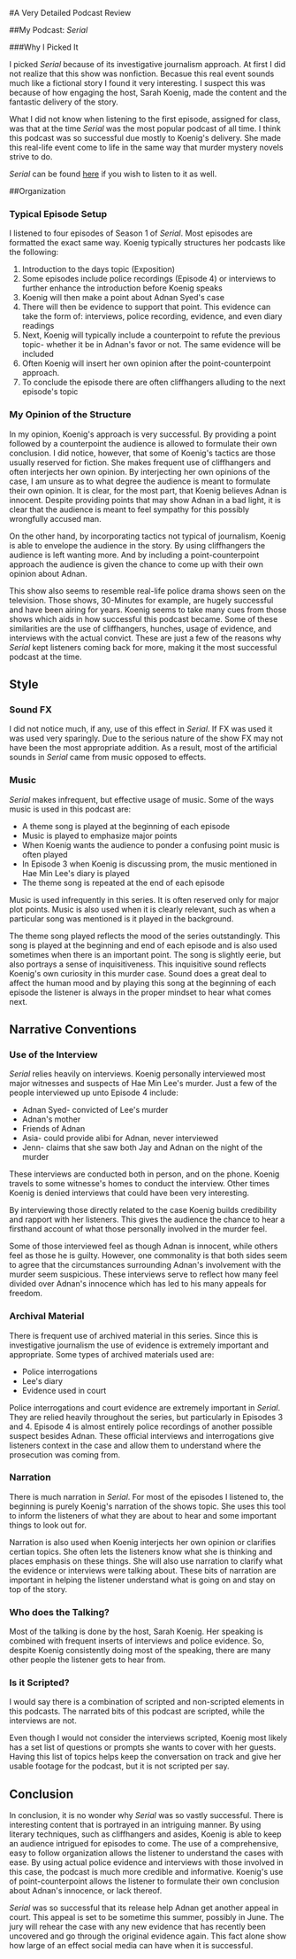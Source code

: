 #A Very Detailed Podcast Review

##My Podcast: *Serial*

###Why I Picked It

I picked *Serial* because of its investigative journalism approach. At first I did not realize that this show was nonfiction. Becasue this real event sounds much like a fictional story I found it very interesting. I suspect this was because of how engaging the host, Sarah Koenig, made the content and the fantastic delivery of the story.


What I did not know when listening to the first episode, assigned for class, was that at the time *Serial* was the most popular podcast of all time. I think this podcast was so successful due mostly to Koenig's delivery. She made this real-life event come to life in the same way that murder mystery novels strive to do.

*Serial* can be found [here](https://serialpodcast.org/season-one) if you wish to listen to it as well.

##Organization

### Typical Episode Setup

I listened to four episodes of Season 1 of *Serial*. Most episodes are formatted the exact same way. Koenig typically structures her podcasts like the following:
1. Introduction to the days topic (Exposition) 
1. Some episodes include police recordings (Episode 4) or interviews to further enhance the introduction before Koenig speaks
1.  Koenig will then make a point about Adnan Syed's case
1. There will then be evidence to support that point. This evidence can take the form of: interviews, police recording, evidence, and even diary readings 
1. Next, Koenig will typically include a counterpoint to refute the previous topic- whether it be in Adnan's favor or not. The same evidence will be included
1. Often Koenig will insert her own opinion after the point-counterpoint approach. 
1. To conclude the episode there are often cliffhangers alluding to the next episode's topic

### My Opinion of the Structure 

In my opinion, Koenig's approach is very successful. By providing a point followed by a counterpoint the audience is allowed to formulate their own conclusion. I did notice, however, that some of Koenig's tactics are those usually reserved for fiction. She makes frequent use of cliffhangers and often interjects her own opinion. By interjecting her own opinions of the case, I am unsure as to what degree the audience is meant to formulate their own opinion. It is clear, for the most part, that Koenig believes Adnan is innocent. Despite providing points that may show Adnan in a bad light, it is clear that the audience is meant to feel sympathy for this possibly wrongfully accused man.

On the other hand, by incorporating tactics not typical of journalism, Koenig is able to envelope the audience in the story. By using cliffhangers the audience is left wanting more. And by including a point-counterpoint approach the audience is given the chance to come up with their own opinion about Adnan. 

This show also seems to resemble real-life police drama shows seen on the television. Those shows, 30-Minutes for example, are hugely successful and have been airing for years. Koenig seems to take many cues from those shows which aids in how successful this podcast became. Some of these similarities are the use of cliffhangers, hunches, usage of evidence, and interviews with the actual convict. These are just a few of the reasons why *Serial* kept listeners coming back for more, making it the most successful podcast at the time.

## Style

### Sound FX

I did not notice much, if any, use of this effect in *Serial*. If FX was used it was used very sparingly. Due to the serious nature of the show FX may not have been the most appropriate addition. As a result, most of the artificial  sounds in *Serial* came from music opposed to effects.

### Music

*Serial* makes infrequent, but effective usage of music. Some of the ways music is used in this podcast are:
* A theme song is played at the beginning of each episode
* Music is played to emphasize major points
* When Koenig wants the audience to ponder a confusing point music is often played
* In Episode 3 when Koenig is discussing prom, the music mentioned in Hae Min Lee's diary is played
* The theme song is repeated at the end of each episode 

Music is used infrequently in this series. It is often reserved only for major plot points. Music is also used when it is clearly relevant, such as when a particular song was mentioned is it played in the background.

The theme song played reflects the mood of the series outstandingly. This song is played at the beginning and end of each episode and is also used sometimes when there is an important point. The song is slightly eerie, but also portrays a sense of inquisitiveness. This inquisitive sound reflects Koenig's own curiosity in this murder case. Sound does a great deal to affect the human mood and by playing this song at the beginning of each episode the listener is always in the proper mindset to hear what comes next.

## Narrative Conventions

### Use of the Interview

*Serial* relies heavily on interviews. Koenig personally interviewed most major witnesses and suspects of Hae Min Lee's murder. Just a few of the people interviewed up unto Episode 4 include:
* Adnan Syed- convicted of Lee's murder
* Adnan's mother
* Friends of Adnan
* Asia- could provide alibi for Adnan, never interviewed
* Jenn- claims that she saw both Jay and Adnan on the night of the murder

These interviews are conducted both in person, and on the phone. Koenig travels to some witnesse's homes to conduct the interview. Other times Koenig is denied interviews that could have been very interesting. 

By interviewing those directly related to the case Koenig builds credibility and rapport with her listeners. This gives the audience the chance to hear a firsthand account of what those personally involved in the murder feel. 

Some of those interviewed feel as though Adnan is innocent, while others feel as those he is guilty. However, one commonality is that both sides seem to agree that the circumstances surrounding Adnan's involvement with the murder seem suspicious. These interviews serve to reflect how many feel divided over Adnan's innocence which has led to his many appeals for freedom. 

### Archival Material

There is frequent use of archived material in this series. Since this is investigative journalism the use of evidence is extremely important and appropriate. Some types of archived materials used are:
* Police interrogations
* Lee's diary
* Evidence used in court

Police interrogations and court evidence are extremely important in *Serial*. They are relied heavily throughout the series, but particularly in Episodes 3 and 4. Episode 4 is almost entirely police recordings of another possible suspect besides Adnan. These official interviews and interrogations give listeners context in the case and allow them to understand where the prosecution was coming from. 

### Narration

There is much narration in *Serial*. For most of the episodes I listened to, the beginning is purely Koenig's narration of the shows topic. She uses this tool to inform the listeners of what they are about to hear and some important things to look out for.

Narration is also used when Koenig interjects her own opinion or clarifies certian topics. She often lets the listeners know what she is thinking and places emphasis on these things. She will also use narration to clarify what the evidence or interviews were talking about. These bits of narration are important in helping the listener understand what is going on and stay on top of the story.

### Who does the Talking?

Most of the talking is done by the host, Sarah Koenig. Her speaking is combined with frequent inserts of interviews and police evidence. So, despite Koenig consistently doing most of the speaking, there are many other people the listener gets to hear from. 

### Is it Scripted?

I would say there is a combination of scripted and non-scripted elements in this podcasts. The narrated bits of this podcast are scripted, while the interviews are not. 

Even though I would not consider the interviews scripted, Koenig most likely has a set list of questions or prompts she wants to cover with her guests. Having this list of topics helps keep the conversation on track and give her usable footage for the podcast, but it is not scripted per say. 

## Conclusion

In conclusion, it is no wonder why *Serial* was so vastly successful. There is interesting content that is portrayed in an intriguing manner. By using literary techniques, such as cliffhangers and asides, Koenig is able to keep an audience intrigued for episodes to come. The use of a comprehensive, easy to follow organization allows the listener to understand the cases with ease. By using actual police evidence and interviews with those involved in this case, the podcast is much more credible and informative. Koenig's use of point-counterpoint allows the listener to formulate their own conclusion about Adnan's innocence, or lack thereof. 

*Serial* was so successful that its release help Adnan get another appeal in court. This appeal is set to be sometime this summer, possibly in June. The jury will rehear the case with any new evidence that has recently been uncovered and go through the original evidence again. This fact alone show how large of an effect social media can have when it is successful. 